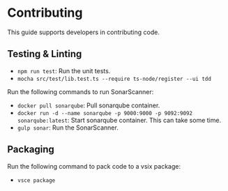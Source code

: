 # Contributing

This guide supports developers in contributing code.

## Testing & Linting
* `npm run test`: Run the unit tests.
* `mocha src/test/lib.test.ts --require ts-node/register --ui tdd`

Run the following commands to run SonarScanner:
* `docker pull sonarqube`: Pull sonarqube container.
* `docker run -d --name sonarqube -p 9000:9000 -p 9092:9092 sonarqube:latest`: Start sonarqube container. This can take some time.
* `gulp sonar`: Run the SonarScanner.

## Packaging
Run the following command to pack code to a vsix package:
* `vsce package`
